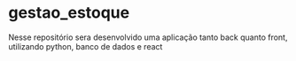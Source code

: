 # gestao_estoque
Nesse repositório sera desenvolvido uma aplicação tanto back quanto front, utilizando python, banco de dados e react
